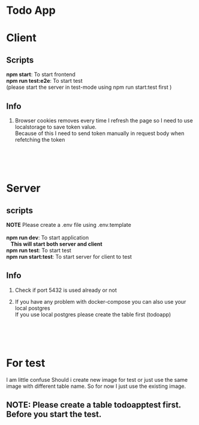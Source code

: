 # **Todo App**

# Client

## Scripts

**npm start**: To start frontend<br>
**npm run test:e2e**: To start test<br>
(please start the server in test-mode using npm run start:test first )

## Info

1. Browser cookies removes every time I refresh the page so I need to use localstorage to save token value.<br>
   Because of this I need to send token manually in request body when refetching the token

<br>
<br>
<br>

# Server

## scripts

**NOTE** Please create a .env file using .env.template
<br>
<br>
**npm run dev**: To start application<br>
&nbsp;&nbsp;&nbsp;**This will start both server and client**<br>
**npm run test**: To start test<br>
**npm run start:test**: To start server for client to test

## Info

1. Check if port 5432 is used already or not

2. If you have any problem with docker-compose you can also use your local postgres<br>
   If you use local postgres please create the table first (todoapp)

<br>
<br>
<br>

# For test

I am little confuse Should i create new image for test or just use the same image with different table name. So for now I just use the existing image.

## **NOTE**: Please create a table **todoapptest** first. Before you start the test.
